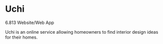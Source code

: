 Uchi
=====

6.813 Website/Web App

Uchi is an online service allowing homeowners to find interior design ideas for their homes.